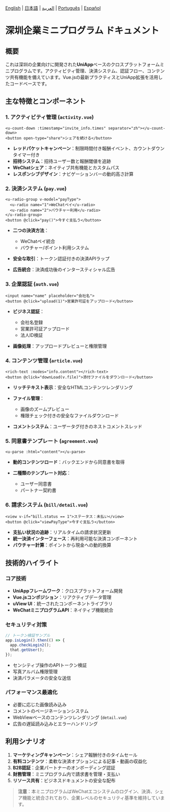 
[English](README.md) | [日本語](README-jp.md) | [العربية](README-ar.md) | [Português](README-pt.md) | [Español](README-es.md)

# 深圳企業ミニプログラム ドキュメント

## 概要
これは深圳の企業向けに開発された**UniApp**ベースのクロスプラットフォームミニプログラムです。アクティビティ管理、決済システム、認証フロー、コンテンツ共有機能を備えています。Vue.jsの最新プラクティスとUniApp拡張を活用したコードベースです。

## 主な特徴とコンポーネント

### 1. アクティビティ管理 (`activity.vue`)
```vue
<u-count-down :timestamp="invite_info.times" separator="zh"></u-count-down>
<button open-type="share">シェアを続ける</button>
````

* **レッドパケットキャンペーン**：制限時間付き報酬イベント、カウントダウンタイマー付き
* **招待システム**：招待ユーザー数と報酬閾値を追跡
* **WeChatシェア**：ネイティブ共有機能とカスタムパス
* **レスポンシブデザイン**：ナビゲーションバーの動的高さ計算

### 2. 決済システム (`pay.vue`)

```vue
<u-radio-group v-model="payType">
  <u-radio name="1">WeChatペイ</u-radio>
  <u-radio name="2">バウチャー利用</u-radio>
</u-radio-group>
<button @click="pay()">今すぐ支払う</button>
```

* **二つの決済方法**：

  * WeChatペイ統合
  * バウチャー/ポイント利用システム
* **安全な取引**：トークン認証付きの決済APIラップ
* **広告統合**：決済成功後のインタースティシャル広告

### 3. 企業認証 (`auth.vue`)

```vue
<input name="name" placeholder="会社名">
<button @click="upload(1)">営業許可証をアップロード</button>
```

* **ビジネス認証**：

  * 会社名登録
  * 営業許可証アップロード
  * 法人ID検証
* **画像処理**：アップロードプレビューと権限管理

### 4. コンテンツ管理 (`article.vue`)

```vue
<rich-text :nodes="info.content"></rich-text>
<button @click="downLoad(v.file)">添付ファイルをダウンロード</button>
```

* **リッチテキスト表示**：安全なHTMLコンテンツレンダリング
* **ファイル管理**：

  * 画像のズームプレビュー
  * 権限チェック付きの安全なファイルダウンロード
* **コメントシステム**：ユーザータグ付きのネストコメントスレッド

### 5. 同意書テンプレート (`agreement.vue`)

```vue
<u-parse :html="content"></u-parse>
```

* **動的コンテンツロード**：バックエンドから同意書を取得
* **二種類のテンプレート対応**：

  * ユーザー同意書
  * パートナー契約書

### 6. 請求システム (`bill/detail.vue`)

```vue
<view v-if="bill.status == 1">ステータス：未払い</view>
<button @click="viewPayType">今すぐ支払う</button>
```

* **支払い状況の追跡**：リアルタイムの請求状況更新
* **統一決済インターフェース**：再利用可能な決済コンポーネント
* **バウチャー計算**：ポイントから現金への動的換算

## 技術的ハイライト

### コア技術

* **UniAppフレームワーク**：クロスプラットフォーム開発
* **Vue.jsコンポジション**：リアクティブデータ管理
* **uView UI**：統一されたコンポーネントライブラリ
* **WeChatミニプログラムAPI**：ネイティブ機能統合

### セキュリティ対策

```javascript
// トークン検証サンプル
app.isLogin().then(() => {
  app.checkLogin2();
  that.getUser();
});
```

* センシティブ操作のAPIトークン検証
* 写真アルバム権限管理
* 決済パラメータの安全な送信

### パフォーマンス最適化

* 必要に応じた画像読み込み
* コメントのページネーションシステム
* WebViewベースのコンテンツレンダリング (`detail.vue`)
* 広告の遅延読み込みとエラーハンドリング

## 利用シナリオ

1. **マーケティングキャンペーン**：シェア報酬付きのタイムセール
2. **有料コンテンツ**：柔軟な決済オプションによる記事・動画の収益化
3. **B2B認証**：企業パートナーのオンボーディング認証
4. **財務管理**：ミニプログラム内で請求書を管理・支払い
5. **リソース共有**：ビジネスドキュメントの安全な配布

> **注意**：本ミニプログラムはWeChatエコシステムのログイン、決済、シェア機能と統合されており、企業レベルのセキュリティ基準を維持しています。


